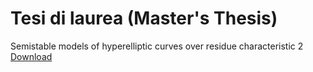 # Tesi di laurea (Master's Thesis)
Semistable models of hyperelliptic curves over residue characteristic 2
[Download](Tesi.pdf ':ignore')
